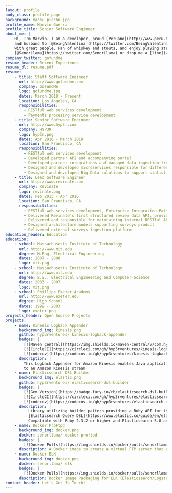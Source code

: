 ```yaml
---
layout: profile
body_class: profile-page
background: machu_picchu.jpg
profile_name: Marvin Guerra
profile_title: Senior Software Engineer
about_me: |
    Hi, I'm Marvin. I am a developer, proud [Peruano](http://www.peru.travel/en-us/), eternal student, amateur runner, 
    and husband to [@BeingValentina](https://twitter.com/BeingValentina). I work on things I love and surround myself 
    with great people. Fan of whiskey and stouts, and enjoy playing strategy board games. Follow me at 
    [@SenorLlama](https://twitter.com/SenorLlama) or drop me a [line](/#contact). 
company_twitter: gofundme
resume_header: Recent Experience
resume_dl: resume.pdf
resume:
    - title: Staff Software Engineer
      url: http://www.gofundme.com
      company: GoFundMe
      logo: gofundme.jpg
      dates: March 2018 - Present
      location: Los Angeles, CA
      responsibilities:
        - RESTful web services development
        - Payments procesing service development
    - title: Senior Software Engineer
      url: http://www.hyp3r.com
      company: HYP3R
      logo: hyp3r.png
      dates: Apr 2016 - March 2018
      location: San Francisco, CA
      responsibilities:
        - RESTful web services development
        - Developed partner API and accompanying portal
        - Developed partner integrations and managed data ingestion from partners
        - Designed and developed microservices responsible for different ETL processes using docker containers hosted on AWS container service
        - Designed and developed Big Data solutions to support statistical analysis and speed enhanced large queries using AWS Kinesis, AWS S3, AWS SQS, AWS Lambda, Redshift, and Elasticsearch
    - title: Lead Software Engineer
      url: http://www.revinate.com
      company: Revinate
      logo: revinate.png
      dates: Feb 2013 - Apr 2016
      location: San Francisco, CA
      responsibilities:
        - RESTful web services development, Enterprise Integration Patterns development using Spring Integration, MySQL, Mongo, Elasticsearch, RabbitMQ, Spring MVC, Jersey
        - Delivered Revinate's first structured review data API, providing access to hotel reviews from over 100 review sites and key-metrics (review counts, average ratings) and sentiment analysis
        - Delivered and responsible for maintaining internal RESTful API that supports Revinate's mobile applications and surveys product line
        - Designed architecture models supporting surveys product
        - Delivered external surveys ingestion platform
education_header: Education
education:
    - school: Massachusetts Institute of Technology
      url: http://www.mit.edu
      degree: M.Eng, Electrical Engineering
      dates: 2007 - 2008
      logo: mit.png
    - school: Massachusetts Institute of Technology
      url: http://www.mit.edu
      degree: B.S., Electrical Engineering and Computer Science
      dates: 2003 - 2007
      logo: mit.png
    - school: Phillips Exeter Academy
      url: http://www.exeter.edu
      degree: High School
      dates: 1999 - 2003
      logo: exeter.png
projects_header: Open Source Projects
projects:
    - name: Kinesis Logback Appender
      background_img: kinesis.png
      github: hyp3rventures/ kinesis-logback-appender
      badges: |
        [![Maven Central](https://img.shields.io/maven-central/v/com.hyp3r/kinesis-logback-appender.svg)](http://search.maven.org/#search%7Cgav%7C1%7Cg%3A%22com.hyp3r%22%20AND%20a%3A%22kinesis-logback-appender%22)&nbsp;&nbsp;
        [![CircleCI](https://circleci.com/gh/hyp3rventures/kinesis-logback-appender.svg?style=shield&circle-token=:circle-token)](https://circleci.com/gh/hyp3rventures/kinesis-logback-appender)&nbsp;&nbsp;
        [![codecov](https://codecov.io/gh/hyp3rventures/kinesis-logback-appender/branch/master/graph/badge.svg)](https://codecov.io/gh/hyp3rventures/kinesis-logback-appender)
      description: |
        This Logback Appender for Amazon Kinesis enables Java applications to send their logs in a structured format 
        to an Amazon Kinesis stream
    - name: Elasticsearch DSL Builder
      background_img: elastic.png
      github: hyp3rventures/ elasticsearch-dsl-builder
      badges: |
        [![Gem Version](https://badge.fury.io/rb/elasticsearch-dsl-builder.svg)](https://badge.fury.io/rb/elasticsearch-dsl-builder)&nbsp;&nbsp;
        [![CircleCI](https://circleci.com/gh/hyp3rventures/elasticsearch-dsl-builder.svg?style=shield&circle-token=:circle-token)](https://circleci.com/gh/hyp3rventures/elasticsearch-dsl-builder)&nbsp;&nbsp; 
        [![codecov](https://codecov.io/gh/hyp3rventures/elasticsearch-dsl-builder/branch/master/graph/badge.svg)](https://codecov.io/gh/hyp3rventures/elasticsearch-dsl-builder)
      description: |
          Library utilizing builder pattern providing a Ruby API for the 
          [Elasticsearch Query DSL](https://www.elastic.co/guide/en/elasticsearch/reference/current/query-dsl.html). 
          Compatible with Ruby 2.3.2 or higher and Elasticsearch 5.0 and higher
    - name: Docker ProFtpd
      background_img: docker.png
      docker: senorllama/ docker-proftpd
      badges: |
        [![Docker Pulls](https://img.shields.io/docker/pulls/senorllama/docker-proftpd.svg)](https://hub.docker.com/r/senorllama/docker-proftpd)
      description: A Docker image to create a virtual FTP server that uses an external database for user credentials
    - name: Docker ELK
      background_img: docker.png
      docker: senorllama/ elk
      badges: |
        [![Docker Pulls](https://img.shields.io/docker/pulls/senorllama/elk.svg)](https://hub.docker.com/r/senorllama/elk)
      description: Docker Image Packaging for ELK (Elasticsearch/Logstash/Kibana) stack
contact_header: Let's Get In Touch!
---
```

